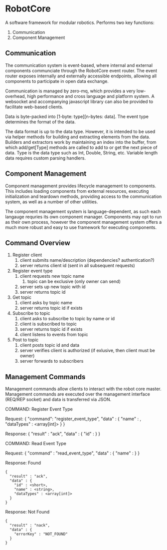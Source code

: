 RobotCore
=============

A software framework for modular robotics. Performs two key functions:

1. Communication
2. Component Management

Communication
-------------

The communication system is event-based, where internal and external
components communciate through the RobotCore event router. The event router 
exposes internally and externally accessible endpoints, allowing all 
components to participate in open data exchange. 

Communication is managed by zero-mq, which provides a very low-overhead, high 
performance and cross language and platform system. A websocket and accompanying
javascript library can also be provided to facilitate web-based clients.

Data is byte-packed into [1-byte: type][n-bytes: data]. The event type
determines the format of the data.

The data format is up to the data type. However, it is intended to 
be used via helper methods for building and extracting elements
from the data. Builders and extractors work by maintaining an
index into the buffer, from which add/get[Type] methods are called
to add to or get the next piece of data. Type is the data type such as 
Int, Double, String, etc. Variable length data requires custom
parsing handlers. 


Component Management
-------------

Component management provides lifecycle management to components. This
includes loading components from external resources, executing 
initialization and teardown methods, providing access to the 
communication system, as well as a number of other utilities. 

The component management system is language-dependent, as such
each langauge requries its own component manager. Components
may opt to run as their own process, however the component management
system offers a much more robust and easy to use framework for
executing components. 


Command Overview
-------------

1. Register client
   1. client submits name/description (dependencies? authentication?)
   2. server returns client id (sent in all subsequent requests)
2. Register event type
    1. client requests new topic name
        1. topic can be exclusive (only owner can send)
    2. server sets up new topic with id
    3. server returns topic id
3. Get topic
   1. client asks by topic name
   2. server returns topic id if exists
4. Subscribe to topic
   1. client asks to subscribe to topic by name or id
   2. client is subscribed to topic
   3. server returns topic id if exists
   4. client listens to events from topic
5. Post to topic
   1. client posts topic id and data
   2. server verifies client is authorized (if exlusive, then client must be owner)
   3. server forwards to subscribers


Management Commands
-------------

Management commands allow clients to interact with the robot core master. 
Management commands are executed over the management interface (REQ/REP socket)
and data is transferred via JSON.

COMMAND: Register Event Type

Request:
    {
      "command": "register_event_type",
      "data" : {
        "name" : <string>,
        "dataTypes" : <array[int]>
      }
    }

Response:
    {
      "result" : "ack",
      "data" : {
        "id" : <short>
      }
    }

COMMAND: Read Event Type

Request:
    {
      "command" : "read_event_type",
      "data" : {
        "name" : <string>
      }
    }

Response: Found

    {
      "result" : "ack",
      "data" : {
        "id" : <short>,
        "name" : <string>,
        "dataTypes" : <array[int]>
      }
    }

Response: Not Found

    {
      "result" : "nack",
      "data" : {
        "errorKey" : "NOT_FOUND"
      }
    }

